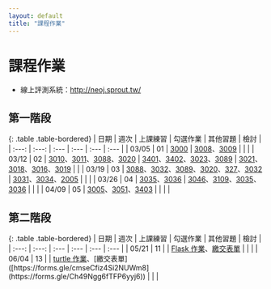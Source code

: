 ```yaml
---
layout: default
title: "課程作業"
---
```


# 課程作業

* 線上評測系統：<http://neoj.sprout.tw/>

## 第一階段

{: .table .table-bordered}
| 日期  | 週次 | 上課練習 | 勾選作業 | 其他習題 | 檢討 |
| :---: | :---: | :--- | :--- | :--- | :--- |
| 03/05 | 01 | [3000](https://neoj.sprout.tw/problem/3000/) | [3008](https://neoj.sprout.tw/problem/3008/)、[3009](https://neoj.sprout.tw/problem/3009/) |  |  |
| 03/12 | 02 | [3010](https://neoj.sprout.tw/problem/3010/)、[3011](https://neoj.sprout.tw/problem/3011/)、[3088](https://neoj.sprout.tw/problem/3088/)、[3020](https://neoj.sprout.tw/problem/3020/) | [3401](https://neoj.sprout.tw/problem/3401/)、[3402](https://neoj.sprout.tw/problem/3402/)、[3023](https://neoj.sprout.tw/problem/3023/)、[3089](https://neoj.sprout.tw/problem/3089/) | [3021](https://neoj.sprout.tw/problem/3021/)、[3018](https://neoj.sprout.tw/problem/3018/)、[3016](https://neoj.sprout.tw/problem/3016/)、[3019](https://neoj.sprout.tw/problem/3019/) |  |
| 03/19 | 03 | [3088](https://neoj.sprout.tw/problem/3088/)、[3032](https://neoj.sprout.tw/problem/3032/)、[3089](https://neoj.sprout.tw/problem/3089/)、[3020](https://neoj.sprout.tw/problem/3020/)、[327](https://neoj.sprout.tw/problem/327/)、[3032](https://neoj.sprout.tw/problem/3032/) | [3031](https://neoj.sprout.tw/problem/3031/)、[3034](https://neoj.sprout.tw/problem/3034/)、[2005](https://neoj.sprout.tw/problem/2005/) |  |  |
| 03/26 | 04 | [3035](https://neoj.sprout.tw/problem/3035)、[3036](https://neoj.sprout.tw/problem/3036) | [3046](https://neoj.sprout.tw/problem/3046)、[3109](https://neoj.sprout.tw/problem/3109)、[3035](https://neoj.sprout.tw/problem/3035)、[3036](https://neoj.sprout.tw/problem/3036) |  |  |
| 04/09 | 05 | [3005](https://neoj.sprout.tw/problem/30053051)、[3051](https://neoj.sprout.tw/problem/3051/)、[3403](https://neoj.sprout.tw/problem/3403/) |  |  |  |

## 第二階段

{: .table .table-bordered}
| 日期  | 週次 | 上課練習 | 勾選作業 | 其他習題 | 檢討 |
| :---: | :---: | :--- | :--- | :--- | :--- |
| 05/21 | 11 |  | [Flask 作業](https://hackmd.io/@namwoam/ryZrGmRV3)、[繳交表單](https://forms.gle/cmseCfiz4Si2NUWm8) |  |  |
| 06/04 | 13 |  | [turtle 作業]([https://hackmd.io/@namwoam/ryZrGmRV3](https://drive.google.com/file/d/1U43YWlV_vO3LA_T1zXI-i498e5pEAQB0/view?usp=sharing))、[繳交表單]([https://forms.gle/cmseCfiz4Si2NUWm8](https://forms.gle/Ch49Ngg6fTFP6yyj6)) |  |  |
